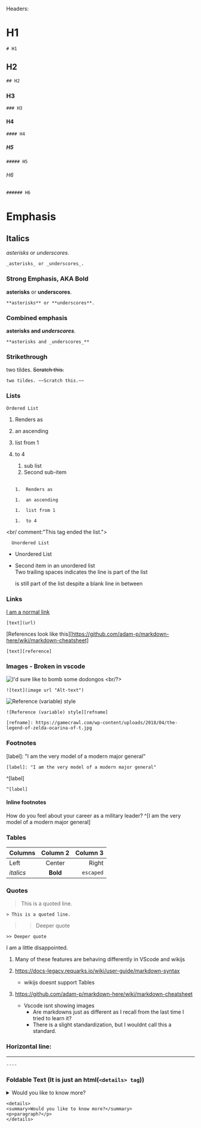 Headers:

# H1

    # H1

## H2

    ## H2

### H3

    ### H3

#### H4

    #### H4

##### H5

    ##### H5

###### H6

    ###### H6

# Emphasis

## Italics

_asterisks_ or _underscores_.

    _asterisks_ or _underscores_.

### Strong Emphasis, AKA Bold

**asterisks** or **underscores**.

    **asterisks** or **underscores**.

### Combined emphasis

**asterisks and _underscores_**.

    **asterisks and _underscores_**

### Strikethrough

two tildes. ~~Scratch this.~~

    two tildes. ~~Scratch this.~~

### Lists

    Ordered List

1.  Renders as
1.  an ascending
1.  list from 1
1.  to 4

    1.  sub list
    1.  Second sub-item

    <br>

        1.  Renders as

        1.  an ascending

        1.  list from 1

        1.  to 4

<br/ comment:"This tag ended the list.">

      Unordered List

- Unordered List
- Second item in an unordered list  
  Two trailing spaces indicates the line is part of the list

  is still part of the list despite a blank line in between

### Links

[I am a normal link](http://www.google.com)

    [text](url)

[References look like this][https://github.com/adam-p/markdown-here/wiki/markdown-cheatsheet]

    [text][reference]

### Images - Broken in vscode

![I'd sure like to bomb some dodongos](https://gamecrawl.com/wp-content/uploads/2018/04/the-legend-of-zelda-ocarina-of-t.jpg "Alt-text")
<br/?>

    ![text](image url "Alt-text")

![Reference (variable) style][refname]

    ![Reference (variable) style][refname]

[refname]: https://gamecrawl.com/wp-content/uploads/2018/04/the-legend-of-zelda-ocarina-of-t.jpg

    [refname]: https://gamecrawl.com/wp-content/uploads/2018/04/the-legend-of-zelda-ocarina-of-t.jpg

### Footnotes


[label]: "I am the very model of a modern major general"

    [label]: "I am the very model of a modern major general"

^[label]

    ^[label]

#### Inline footnotes

How do you feel about your career as a military leader? ^[I am the very model of a modern major general]

### Tables

| Columns   | Column 2 |  Column 3 |
| :-------- | :------: | --------: |
| Left      |  Center  |     Right |
| _italics_ | **Bold** | `escaped` |

### Quotes

> This is a quoted line.

    > This is a quoted line.

> > Deeper quote

    >> Deeper quote

I am a little disappointed.

1. Many of these features are behaving differently in VScode and wikijs
1. https://docs-legacy.requarks.io/wiki/user-guide/markdown-syntax
   - wikijs doesnt support Tables
   
1. https://github.com/adam-p/markdown-here/wiki/markdown-cheatsheet
   - Vscode isnt showing images
     - Are markdowns just as different as I recall from the last time I tried to learn it?
     - There is a slight standardization, but I wouldnt call this a standard.

### Horizontal line:

---

    ----

### Foldable Text (It is just an html(`<details> tag`))

<details>
<summary>Would you like to know more?</summary>
<p>paragraph?</p>
</details>

    <details>
    <summary>Would you like to know more?</summary>
    <p>paragraph?</p>
    </details>
